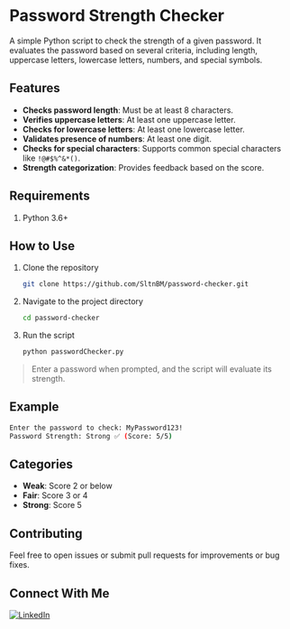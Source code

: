 # Password Strength Checker
A simple Python script to check the strength of a given password. It evaluates the password based on several criteria, including length, uppercase letters, lowercase letters, numbers, and special symbols.

## Features
- **Checks password length**: Must be at least 8 characters.
- **Verifies uppercase letters**: At least one uppercase letter.
- **Checks for lowercase letters**: At least one lowercase letter.
- **Validates presence of numbers**: At least one digit.
- **Checks for special characters**: Supports common special characters like `!@#$%^&*()`.
- **Strength categorization**: Provides feedback based on the score.

## Requirements
1. Python 3.6+

## How to Use
1. Clone the repository
    ```bash
    git clone https://github.com/SltnBM/password-checker.git
    ```
2. Navigate to the project directory
    ```bash
    cd password-checker
    ```
3. Run the script
    ```bash
    python passwordChecker.py
    ```
>Enter a password when prompted, and the script will evaluate its strength.

## Example
```bash
Enter the password to check: MyPassword123!
Password Strength: Strong ✅ (Score: 5/5)
```

## Categories
- **Weak**: Score 2 or below
- **Fair**: Score 3 or 4
- **Strong**: Score 5

## Contributing
Feel free to open issues or submit pull requests for improvements or bug fixes.

## Connect With Me
[![LinkedIn](https://img.shields.io/badge/LinkedIn-Sultan%20Badra-blue?logo=linkedin\&logoColor=white\&style=flat-square)](https://www.linkedin.com/in/sultan-badra)
